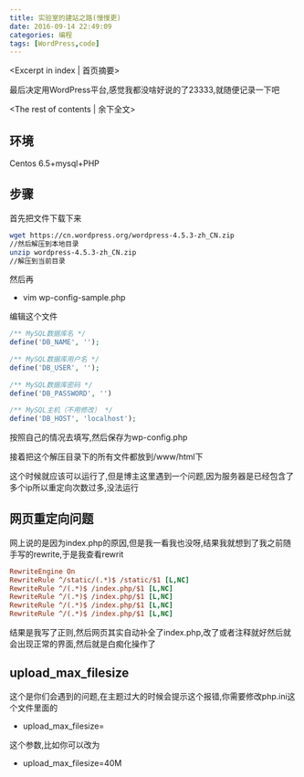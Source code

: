 ```yaml
---
title: 实验室的建站之路(慢慢更)
date: 2016-09-14 22:49:09
categories: 编程
tags: [WordPress,code]
---
```


<Excerpt in index | 首页摘要> 

最后决定用WordPress平台,感觉我都没啥好说的了23333,就随便记录一下吧

<!-- more -->

<The rest of contents | 余下全文>

## 环境

Centos 6.5+mysql+PHP

## 步骤

首先把文件下载下来

```bash
wget https://cn.wordpress.org/wordpress-4.5.3-zh_CN.zip
//然后解压到本地目录
unzip wordpress-4.5.3-zh_CN.zip
//解压到当前目录
```

然后再

* vim wp-config-sample.php

编辑这个文件

```php
/** MySQL数据库名 */  
define('DB_NAME', '');   
   
/** MySQL数据库用户名 */  
define('DB_USER', '');  
  
/** MySQL数据库密码 */  
define('DB_PASSWORD', '')  
  
/** MySQL主机（不用修改） */  
define('DB_HOST', 'localhost');  
```

按照自己的情况去填写,然后保存为wp-config.php

接着把这个解压目录下的所有文件都放到/www/html下

这个时候就应该可以运行了,但是博主这里遇到一个问题,因为服务器是已经包含了多个ip所以重定向次数过多,没法运行

## 网页重定向问题

网上说的是因为index.php的原因,但是我一看我也没呀,结果我就想到了我之前随手写的rewrite,于是我查看rewrit

```ini
RewriteEngine On
RewriteRule ^/static/(.*)$ /static/$1 [L,NC]
RewriteRule ^/(.*)$ /index.php/$1 [L,NC]
RewriteRule ^/(.*)$ /index.php/$1 [L,NC]
RewriteRule ^/(.*)$ /index.php/$1 [L,NC]
RewriteRule ^/(.*)$ /index.php/$1 [L,NC]
```

结果是我写了正则,然后网页其实自动补全了index.php,改了或者注释就好然后就会出现正常的界面,然后就是白痴化操作了

## upload_max_filesize

这个是你们会遇到的问题,在主题过大的时候会提示这个报错,你需要修改php.ini这个文件里面的

* upload_max_filesize=

这个参数,比如你可以改为

* upload_max_filesize=40M

